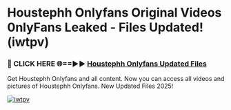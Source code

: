# Houstephh Onlyfans Original Videos 0nlyFans Leaked - Files Updated! (iwtpv)

<h3>🔴 CLICK HERE 🌐==►► <a href="https://tinyurl.com/ehrbuxhb" rel="nofollow">Houstephh Onlyfans Updated Files</a></h3>

Get Houstephh Onlyfans and all content. Now you can access all videos and pictures of Houstephh Onlyfans. New Updated Files 2025!

[![iwtpv](https://i.imgur.com/lVYEuWS.gif)](https://tinyurl.com/ehrbuxhb)
